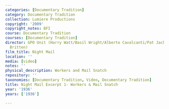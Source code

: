```yaml
---
categories: [Documentary Tradition]
category: Documentary Tradition
collection: Lumiere Productions
copyright: '2009'
copyright_notes: BFI
course: Documentary Tradition
courses: [Documentary Tradition]
director: GPO Unit (Harry Watt/Basil Wright/Alberto Cavalcanti/Pat Jackson/W.H. Auden/Benjamin
  Britten)
film_title: Night Mail
location: ''
media: [video]
notes: ''
physical_description: Workers and Mail Snatch
repository: ''
taxonomies: [Documentary Tradition, Video, Documentary Tradition]
title: Night Mail Excerpt 1- Workers & Mail Snatch
year: '1936'
years: ['1936']

---
```

